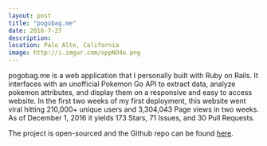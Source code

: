 ```yaml
---
layout: post
title: "pogobag.me"
date: 2016-7-27
description: 
location: Palo Alto, California
image: http://i.imgur.com/oppNO4o.png
---
```

pogobag.me is a web application that I personally built with Ruby on Rails. It interfaces with an unofficial Pokemon Go API to extract data, analyze pokemon attributes, and display them on a responsive and easy to access website. In the first two weeks of my first deployment, this website went viral hitting 210,000+ unique users and 3,304,043 Page views in two weeks. As of December 1, 2016 it yields 173 Stars, 71 Issues, and 30 Pull Requests.

The project is open-sourced and the Github repo can be found [here](https://github.com/dphuang2/PoGoBag).



